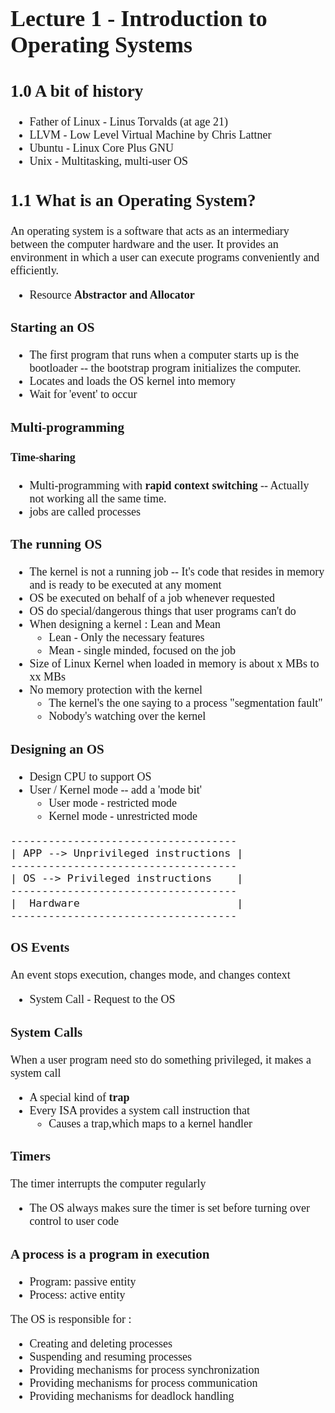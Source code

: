 <font face = "Times New Roman" size = 4>

# Lecture 1 - Introduction to Operating Systems
## 1.0 A bit of history
* Father of Linux - Linus Torvalds (at age 21)
* LLVM - Low Level Virtual Machine by Chris Lattner
* Ubuntu - Linux Core Plus GNU
* Unix - Multitasking, multi-user OS
## 1.1 What is an Operating System?

An operating system is a software that acts as an intermediary between the computer hardware and the user. 
It provides an environment in which a user can execute programs conveniently and efficiently.

* Resource **Abstractor and Allocator**

### Starting an OS
* The first program that runs when a computer starts up is the bootloader -- the  bootstrap program initializes the computer.
* Locates and loads the OS kernel into memory
* Wait for 'event' to occur

### Multi-programming
#### Time-sharing
* Multi-programming with **rapid context switching** -- Actually not working all the same time.
* jobs are called processes

### The running OS
* The kernel is not a running job -- It's code that resides in memory and is ready to be executed at any moment
* OS be executed on behalf of a job whenever requested
* OS do special/dangerous things that user programs can't do
* When designing a kernel : Lean and Mean
  * Lean - Only the necessary features
  * Mean - single minded, focused on the job
* Size of Linux Kernel when loaded in memory is about x MBs to xx MBs
* No memory protection with the kernel
  * The kernel's the one saying to a process "segmentation fault"
  * Nobody's watching over the kernel
  
### Designing an OS
* Design CPU to support OS
* User / Kernel mode -- add a 'mode bit'
  * User mode - restricted mode
  * Kernel mode - unrestricted mode

```
------------------------------------
| APP --> Unprivileged instructions |
------------------------------------
| OS --> Privileged instructions    |
------------------------------------
|  Hardware                         |
------------------------------------
```

### OS Events

An event stops execution, changes mode, and changes context

* System Call - Request to the OS

### System Calls
When a user program need sto do something privileged, it makes a system call

* A special kind of **trap**
* Every ISA provides a system call instruction that 
  * Causes a trap,which maps to a kernel handler

### Timers
The timer interrupts the computer regularly

* The OS always makes sure the timer is set before turning over control to user code
### A process is a program in execution
* Program: passive entity
* Process: active entity

The OS is responsible for :

* Creating and deleting processes
* Suspending and resuming processes
* Providing mechanisms for process synchronization
* Providing mechanisms for process communication
* Providing mechanisms for deadlock handling
</font>